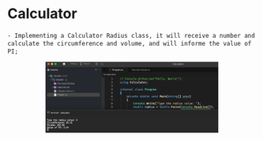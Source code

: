 # Calculator

    - Implementing a Calculator Radius class, it will receive a number and calculate the circumference and volume, and will informe the value of PI;

<p align="center">
  <img src="./screenshots/example1.png" width="350" title="Console">
</p>
